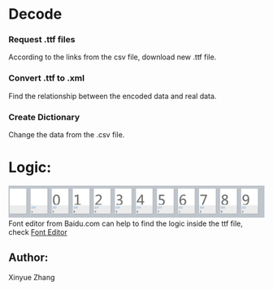 # Decode

### Request .ttf files
 According to the links from the csv file, download new .ttf file.
 
### Convert .ttf to .xml
 Find the relationship between the encoded data and real data.
 
### Create Dictionary
 Change the data from the .csv file.
 
# Logic:
![TTF file](/Decode/WX20200822-141901@2x.png)
Font editor from Baidu.com can help to find the logic inside the ttf file, check [Font Editor](http://fontstore.baidu.com/static/editor/)

 
## Author:
 Xinyue Zhang

